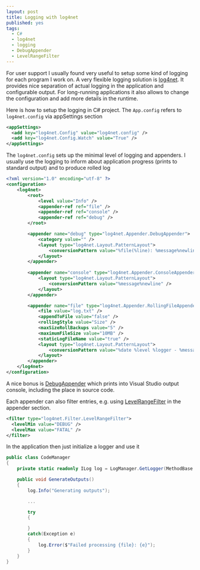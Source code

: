 ```yaml
---
layout: post
title: Logging with log4net
published: yes
tags:
  - C#
  - log4net
  - logging
  - DebugAppender
  - LevelRangeFilter
---
```

For user support I usually found very useful to setup some kind of logging for each program I work on. A very flexible logging solution is [log4net][1]. It provides nice separation of actual logging in the application and configurable output. For long-running applications it also allows to change the configuration and add more details in the runtime.

Here is how to setup the logging in C# project. The `App.config` refers to `log4net.config` via appSettings section

```xml
<appSettings>
  <add key="log4net.Config" value="log4net.config" />
  <add key="log4net.Config.Watch" value="True" />
</appSettings>
```

The `log4net.config` sets up the minimal level of logging and appenders. I usually use the logging to inform about application progress (prints to standard output) and to produce rolled log

```xml
<?xml version="1.0" encoding="utf-8" ?>
<configuration>
    <log4net>
        <root>
            <level value="Info" />
            <appender-ref ref="file" />
            <appender-ref ref="console" />
            <appender-ref ref="debug" />
        </root>

        <appender name="debug" type="log4net.Appender.DebugAppender">
            <category value="" />
            <layout type="log4net.Layout.PatternLayout">
                <conversionPattern value="%file(%line): %message%newline" />
            </layout>
        </appender>
        
        <appender name="console" type="log4net.Appender.ConsoleAppender">
            <layout type="log4net.Layout.PatternLayout">
                <conversionPattern value="%message%newline" />
            </layout>
        </appender>

        <appender name="file" type="log4net.Appender.RollingFileAppender">
            <file value="log.txt" />
            <appendToFile value="false" />
            <rollingStyle value="Size" />
            <maxSizeRollBackups value="5" />
            <maximumFileSize value="10MB" />
            <staticLogFileName value="true" />
            <layout type="log4net.Layout.PatternLayout">
                <conversionPattern value="%date %level %logger - %message%newline" />
            </layout>
        </appender>
    </log4net>
</configuration>
```

A nice bonus is [DebugAppender][3] which prints into Visual Studio output console, including the place in source code.

Each appender can also filter entries, e.g. using [LevelRangeFilter][2] in the appender section.

```xml
<filter type="log4net.Filter.LevelRangeFilter">
  <levelMin value="DEBUG" />
  <levelMax value="FATAL" />
</filter>
```

In the application then just initialize a logger and use it

```c#
public class CodeManager
{
    private static readonly ILog log = LogManager.GetLogger(MethodBase.GetCurrentMethod().DeclaringType);

    public void GenerateOutputs()
    {
        log.Info("Generating outputs");

        ...

        try 
        {

        }
        catch(Exception e) 
        {
            log.Error($"Failed processing {file}: {e}");
        }
    }
}
```

[1]: https://logging.apache.org/log4net/
[2]: https://logging.apache.org/log4net/release/sdk/html/T_log4net_Filter_LevelRangeFilter.htm
[3]: https://logging.apache.org/log4net/release/sdk/html/T_log4net_Appender_DebugAppender.htm
